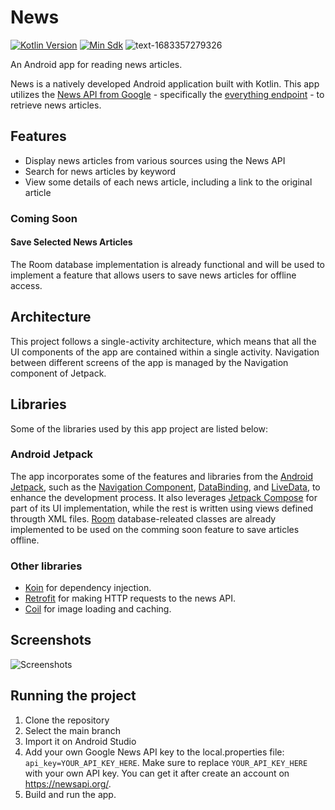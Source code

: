 
# News
[![Kotlin Version](https://img.shields.io/badge/kotlin-1.8.2-blue.svg)](https://kotlinlang.org) [![Min Sdk](https://img.shields.io/badge/minSdk-24-green.svg)](https://developer.android.com/about/versions/android-7.0)
![text-1683357279326](https://user-images.githubusercontent.com/20100533/236609315-2006d227-dae1-449e-9a86-fb3ec376247b.png)

An Android app for reading news articles. 

News is a natively developed Android application built with Kotlin. This app utilizes the [News API from Google](https://newsapi.org/) - specifically the [everything endpoint](https://newsapi.org/docs/endpoints/everything.) - to retrieve news articles.  

## Features

-   Display news articles from various sources using the News API
-   Search for news articles by keyword
-   View some details of each news article, including a link to the original article

### Coming Soon

#### Save Selected News Articles

The Room database implementation is already functional and will be used to implement a feature that allows users to save news articles for offline access.


## Architecture

This project follows a single-activity architecture, which means that all the UI components of the app are contained within a single activity. Navigation between different screens of the app is managed by the Navigation component of Jetpack.


## Libraries
Some of the libraries used by this app project are listed below:

### Android Jetpack
The app incorporates some of the features and libraries from the [Android Jetpack](https://developer.android.com/jetpack), such as the [Navigation Component](https://developer.android.com/guide/navigation/navigation-getting-started), [DataBinding](https://developer.android.com/topic/libraries/data-binding), and [LiveData](https://developer.android.com/topic/libraries/architecture/livedata), to enhance the development process. It also leverages  [Jetpack Compose](https://developer.android.com/jetpack/compose) for part of its UI implementation, while the rest is written using views defined througth XML files. [Room](https://developer.android.com/training/data-storage/room) database-releated classes are already implemented to be used on the comming soon feature to save articles offline.

### Other libraries
-   [Koin](https://insert-koin.io/) for dependency injection.
-   [Retrofit](https://square.github.io/retrofit/) for making HTTP requests to the news API.
-   [Coil](https://coil-kt.github.io/coil/) for image loading and caching.

## Screenshots
![Screenshots](https://user-images.githubusercontent.com/20100533/236609050-cb67c42e-e047-428d-8113-3d48a90c9213.png)

## Running the project

1.  Clone the repository
2.  Select the main branch
3.  Import it on Android Studio
4.  Add your own Google News API key to the local.properties file:
    `api_key=YOUR_API_KEY_HERE`.
    Make sure to replace `YOUR_API_KEY_HERE` with your own API key. You can get it after create an account on https://newsapi.org/. 
5. Build and run the app.

